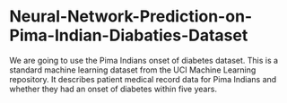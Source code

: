 # Neural-Network-Prediction-on-Pima-Indian-Diabaties-Dataset
We are going to use the Pima Indians onset of diabetes dataset. This is a standard machine learning dataset from the UCI Machine Learning repository. It describes patient medical record data for Pima Indians and whether they had an onset of diabetes within five years.
